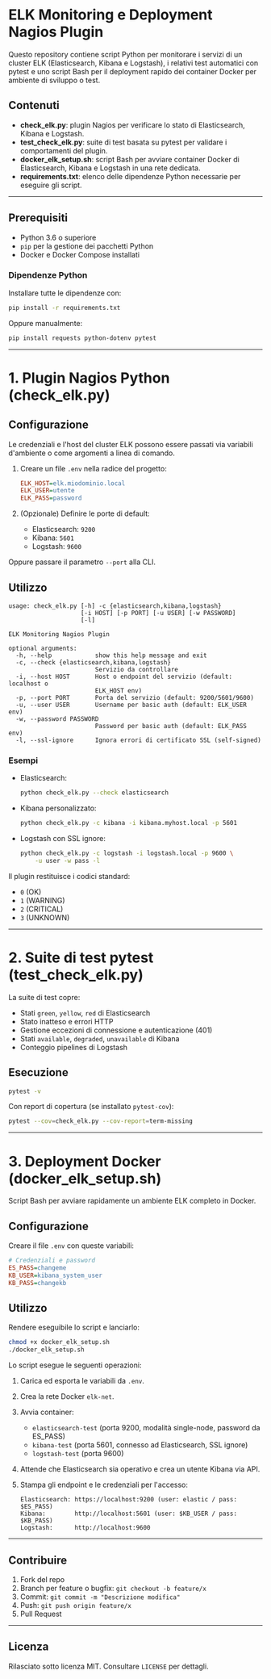 # ELK Monitoring e Deployment Nagios Plugin

Questo repository contiene script Python per monitorare i servizi di un cluster ELK (Elasticsearch, Kibana e Logstash), i relativi test automatici con pytest e uno script Bash per il deployment rapido dei container Docker per ambiente di sviluppo o test.

## Contenuti

* **check\_elk.py**: plugin Nagios per verificare lo stato di Elasticsearch, Kibana e Logstash.
* **test\_check\_elk.py**: suite di test basata su pytest per validare i comportamenti del plugin.
* **docker\_elk\_setup.sh**: script Bash per avviare container Docker di Elasticsearch, Kibana e Logstash in una rete dedicata.
* **requirements.txt**: elenco delle dipendenze Python necessarie per eseguire gli script.

---

## Prerequisiti

* Python 3.6 o superiore
* `pip` per la gestione dei pacchetti Python
* Docker e Docker Compose installati

### Dipendenze Python

Installare tutte le dipendenze con:

```bash
pip install -r requirements.txt
```

Oppure manualmente:

```bash
pip install requests python-dotenv pytest
```

---

# 1. Plugin Nagios Python (check\_elk.py)

## Configurazione

Le credenziali e l'host del cluster ELK possono essere passati via variabili d'ambiente o come argomenti a linea di comando.

1. Creare un file `.env` nella radice del progetto:

   ```ini
   ELK_HOST=elk.miodominio.local
   ELK_USER=utente
   ELK_PASS=password
   ```

2. (Opzionale) Definire le porte di default:

   * Elasticsearch: `9200`
   * Kibana: `5601`
   * Logstash: `9600`

Oppure passare il parametro `--port` alla CLI.

## Utilizzo

```text
usage: check_elk.py [-h] -c {elasticsearch,kibana,logstash}
                    [-i HOST] [-p PORT] [-u USER] [-w PASSWORD]
                    [-l]

ELK Monitoring Nagios Plugin

optional arguments:
  -h, --help            show this help message and exit
  -c, --check {elasticsearch,kibana,logstash}
                        Servizio da controllare
  -i, --host HOST       Host o endpoint del servizio (default: localhost o
                        ELK_HOST env)
  -p, --port PORT       Porta del servizio (default: 9200/5601/9600)
  -u, --user USER       Username per basic auth (default: ELK_USER env)
  -w, --password PASSWORD
                        Password per basic auth (default: ELK_PASS env)
  -l, --ssl-ignore      Ignora errori di certificato SSL (self-signed)
```

### Esempi

* Elasticsearch:

  ```bash
  python check_elk.py --check elasticsearch
  ```
* Kibana personalizzato:

  ```bash
  python check_elk.py -c kibana -i kibana.myhost.local -p 5601
  ```
* Logstash con SSL ignore:

  ```bash
  python check_elk.py -c logstash -i logstash.local -p 9600 \
      -u user -w pass -l
  ```

Il plugin restituisce i codici standard:

* `0` (OK)
* `1` (WARNING)
* `2` (CRITICAL)
* `3` (UNKNOWN)

---

# 2. Suite di test pytest (test\_check\_elk.py)

La suite di test copre:

* Stati `green`, `yellow`, `red` di Elasticsearch
* Stato inatteso e errori HTTP
* Gestione eccezioni di connessione e autenticazione (401)
* Stati `available`, `degraded`, `unavailable` di Kibana
* Conteggio pipelines di Logstash

## Esecuzione

```bash
pytest -v
```

Con report di copertura (se installato `pytest-cov`):

```bash
pytest --cov=check_elk.py --cov-report=term-missing
```

---

# 3. Deployment Docker (docker\_elk\_setup.sh)

Script Bash per avviare rapidamente un ambiente ELK completo in Docker.

## Configurazione

Creare il file `.env` con queste variabili:

```ini
# Credenziali e password
ES_PASS=changeme
KB_USER=kibana_system_user
KB_PASS=changekb
```

## Utilizzo

Rendere eseguibile lo script e lanciarlo:

```bash
chmod +x docker_elk_setup.sh
./docker_elk_setup.sh
```

Lo script esegue le seguenti operazioni:

1. Carica ed esporta le variabili da `.env`.
2. Crea la rete Docker `elk-net`.
3. Avvia container:

   * `elasticsearch-test` (porta 9200, modalità single-node, password da ES\_PASS)
   * `kibana-test` (porta 5601, connesso ad Elasticsearch, SSL ignore)
   * `logstash-test` (porta 9600)
4. Attende che Elasticsearch sia operativo e crea un utente Kibana via API.
5. Stampa gli endpoint e le credenziali per l'accesso:

   ```text
   Elasticsearch: https://localhost:9200 (user: elastic / pass: $ES_PASS)
   Kibana:        http://localhost:5601 (user: $KB_USER / pass: $KB_PASS)
   Logstash:      http://localhost:9600
   ```

---

## Contribuire

1. Fork del repo
2. Branch per feature o bugfix: `git checkout -b feature/x`
3. Commit: `git commit -m "Descrizione modifica"`
4. Push: `git push origin feature/x`
5. Pull Request

---

## Licenza

Rilasciato sotto licenza MIT. Consultare `LICENSE` per dettagli.
